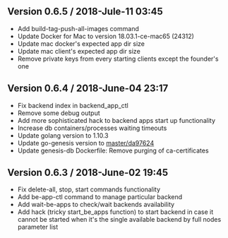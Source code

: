 ## Version 0.6.5 / 2018-Jule-11 03:45

* Add build-tag-push-all-images command
* Update Docker for Mac to version 18.03.1-ce-mac65 (24312)
* Update mac docker's expected app dir size
* Update mac client's expected app dir size
* Remove private keys from every starting clients except the founder's one

## Version 0.6.4 / 2018-June-04 23:17

* Fix backend index in backend_app_ctl
* Remove some debug output
* Add more sophisticated hack to backend apps start up functionality
* Increase db containers/processes waiting timeouts
* Update golang version to 1.10.3
* Update go-genesis version to [master/da97624](https://github.com/GenesisKernel/go-genesis/commit/da97624ef756d40c49848734f4b89619b321dac0)
* Update genesis-db Dockerfile: Remove purging of ca-certificates

## Version 0.6.3 / 2018-June-02 19:45

* Fix delete-all, stop, start commands functionality
* Add be-app-ctl command to manage particular backend
* Add wait-be-apps to check/wait backends availability
* Add hack (tricky start_be_apps function) to start backend in case it cannot be started when it's the single available backend by full nodes parameter list
